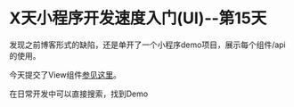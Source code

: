 # X天小程序开发速度入门(UI)--第15天

发现之前博客形式的缺陷，还是单开了一个小程序demo项目，展示每个组件/api的使用。

今天提交了View组件[参见这里](https://github.com/tangyouhua/wx-mini-rogram/blob/master/component/view/view.md)。

在日常开发中可以直接搜索，找到Demo